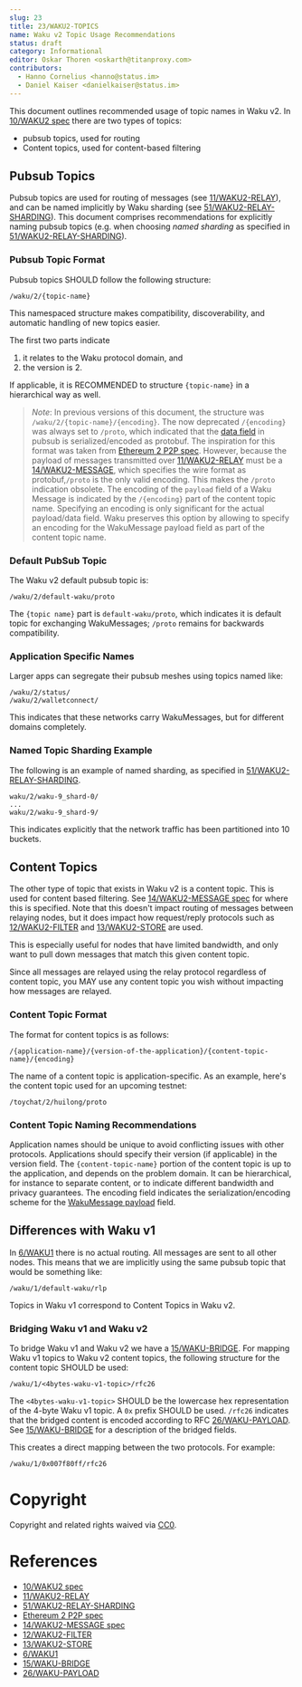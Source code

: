 ```yaml
---
slug: 23
title: 23/WAKU2-TOPICS
name: Waku v2 Topic Usage Recommendations
status: draft
category: Informational
editor: Oskar Thoren <oskarth@titanproxy.com>
contributors:
  - Hanno Cornelius <hanno@status.im>
  - Daniel Kaiser <danielkaiser@status.im>
---
```


This document outlines recommended usage of topic names in Waku v2.
In [10/WAKU2 spec](/spec/10) there are two types of topics:

- pubsub topics, used for routing
- Content topics, used for content-based filtering


## Pubsub Topics

Pubsub topics are used for routing of messages (see [11/WAKU2-RELAY](/spec/11)),
and can be named implicitly by Waku sharding (see [51/WAKU2-RELAY-SHARDING](/spec/51)).
This document comprises recommendations for explicitly naming pubsub topics (e.g. when choosing *named sharding* as specified in [51/WAKU2-RELAY-SHARDING](/spec/51)).

### Pubsub Topic Format

Pubsub topics SHOULD follow the following structure:

`/waku/2/{topic-name}`

This namespaced structure makes compatibility, discoverability, and automatic handling of new topics easier.

The first two parts indicate

1) it relates to the Waku protocol domain, and
2) the version is 2.

If applicable, it is RECOMMENDED to structure `{topic-name}` in a hierarchical way as well.

> *Note*: In previous versions of this document, the structure was `/waku/2/{topic-name}/{encoding}`.
The now deprecated `/{encoding}` was always set to `/proto`,
which indicated that the [data field](/spec/11/#protobuf-definition) in pubsub is serialized/encoded as protobuf.
The inspiration for this format was taken from
[Ethereum 2 P2P spec](https://github.com/ethereum/eth2.0-specs/blob/dev/specs/phase0/p2p-interface.md#topics-and-messages).
However, because the payload of messages transmitted over [11/WAKU2-RELAY](/spec/11) must be a [14/WAKU2-MESSAGE](/spec/14),
which specifies the wire format as protobuf,`/proto` is the only valid encoding.
This makes the `/proto` indication obsolete.
The encoding of the `payload` field of a Waku Message is indicated by the `/{encoding}` part of the content topic name.
Specifying an encoding is only significant for the actual payload/data field.
Waku preserves this option by allowing to specify an encoding for the WakuMessage payload field as part of the content topic name.

### Default PubSub Topic

The Waku v2 default pubsub topic is:

`/waku/2/default-waku/proto`

The `{topic name}` part is `default-waku/proto`, which indicates it is default topic for exchanging WakuMessages;
`/proto` remains for backwards compatibility.

### Application Specific Names

Larger apps can segregate their pubsub meshes using topics named like:

```
/waku/2/status/
/waku/2/walletconnect/
```

This indicates that these networks carry WakuMessages, but for different domains completely.

### Named Topic Sharding Example

The following is an example of named sharding, as specified in [51/WAKU2-RELAY-SHARDING](/spec/51).

```
waku/2/waku-9_shard-0/
...
waku/2/waku-9_shard-9/
```

This indicates explicitly that the network traffic has been partitioned into 10 buckets.

## Content Topics

The other type of topic that exists in Waku v2 is a content topic.
This is used for content based filtering.
See [14/WAKU2-MESSAGE spec](/spec/14) for where this is specified.
Note that this doesn't impact routing of messages between relaying nodes,
but it does impact how request/reply protocols such as 
[12/WAKU2-FILTER](https://rfc.vac.dev/spec/12/) and [13/WAKU2-STORE](https://rfc.vac.dev/spec/13/) are used.

This is especially useful for nodes that have limited bandwidth,
and only want to pull down messages that match this given content topic.

Since all messages are relayed using the relay protocol regardless of content topic,
you MAY use any content topic you wish without impacting how messages are relayed.

### Content Topic Format

The format for content topics is as follows:

`/{application-name}/{version-of-the-application}/{content-topic-name}/{encoding}`

The name of a content topic is application-specific.
As an example, here's the content topic used for an upcoming testnet:

`/toychat/2/huilong/proto`

### Content Topic Naming Recommendations

Application names should be unique to avoid conflicting issues with other protocols.
Applications should specify their version (if applicable) in the version field.
The `{content-topic-name}` portion of the content topic is up to the application,
and depends on the problem domain.
It can be hierarchical, for instance to separate content, or to indicate different bandwidth and privacy guarantees.
The encoding field indicates the serialization/encoding scheme for the [WakuMessage payload](/spec/14/#payloads) field.

## Differences with Waku v1

In [6/WAKU1](/spec/6) there is no actual routing.
All messages are sent to all other nodes.
This means that we are implicitly using the same pubsub topic that would be something like:

```
/waku/1/default-waku/rlp
```

Topics in Waku v1 correspond to Content Topics in Waku v2.

### Bridging Waku v1 and Waku v2

To bridge Waku v1 and Waku v2 we have a [15/WAKU-BRIDGE](/spec/15).
For mapping Waku v1 topics to Waku v2 content topics,
the following structure for the content topic SHOULD be used:

```
/waku/1/<4bytes-waku-v1-topic>/rfc26
```

The `<4bytes-waku-v1-topic>` SHOULD be the lowercase hex representation of the 4-byte Waku v1 topic.
A `0x` prefix SHOULD be used.
`/rfc26` indicates that the bridged content is encoded according to RFC [26/WAKU-PAYLOAD](/spec/26).
See [15/WAKU-BRIDGE](/spec/15) for a description of the bridged fields.

This creates a direct mapping between the two protocols.
For example:

```
/waku/1/0x007f80ff/rfc26
```

# Copyright

Copyright and related rights waived via
[CC0](https://creativecommons.org/publicdomain/zero/1.0/).

# References

* [10/WAKU2 spec](/spec/10)
* [11/WAKU2-RELAY](/spec/11)
* [51/WAKU2-RELAY-SHARDING](/spec/51)
* [Ethereum 2 P2P spec](https://github.com/ethereum/eth2.0-specs/blob/dev/specs/phase0/p2p-interface.md#topics-and-messages)
* [14/WAKU2-MESSAGE spec](/spec/14)
* [12/WAKU2-FILTER](https://rfc.vac.dev/spec/12/)
* [13/WAKU2-STORE](https://rfc.vac.dev/spec/13/)
* [6/WAKU1](/spec/6)
* [15/WAKU-BRIDGE](/spec/15)
* [26/WAKU-PAYLOAD](/spec/26)
